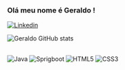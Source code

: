 
### Olá meu nome é Geraldo !
[![Linkedin](https://img.shields.io/badge/LinkedIn-0077B5?style=for-the-badge&logo=linkedin&logoColor=white)](https://www.linkedin.com/in/geraldo-crispim-ba9b44225)

![Geraldo GitHub stats](https://github-readme-stats.vercel.app/api?username=Geraldo-git&show_icons=true&theme=dracula)

<div style = "display: inline-block"><br>
<img src ="https://img.shields.io/badge/Java-ED8B00?style=for-the-badge&logo=java&logoColor=white " alt = "Java" >
</div>
<div style = "display: inline-block"><br>
<img src ="https://img.shields.io/badge/Spring-6DB33F?style=for-the-badge&logo=spring&logoColor=white " alt = "Sprigboot" >
</div>
<div style = "display: inline-block"><br>
<img src ="https://img.shields.io/badge/HTML5-E34F26?style=for-the-badge&logo=html5&logoColor=white" alt = "HTML5" >
</div>
<div style = "display: inline-block"><br>
<img src ="https://img.shields.io/badge/CSS3-1572B6?style=for-the-badge&logo=css3&logoColor=white" alt = "CSS3" >
</div>



